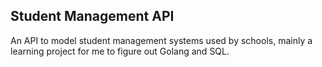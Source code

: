 ## Student Management API

An API to model student management systems used by schools, mainly a learning project for me to figure out Golang and SQL.